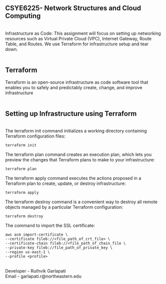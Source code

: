 ## CSYE6225- Network Structures and Cloud Computing



<br>Infrastructure as Code: This assignment will focus on setting up networking resources such as Virtual Private Cloud (VPC), Internet Gateway, Route Table, and Routes. We use Terraform for infrastructure setup and tear down. <br><br>

## Terraform
Terraform is an open-source infrastructure as code software tool that enables you to safely and predictably create, change, and improve infrastructure <br><br>

## Setting up Infrastructure using Terraform 
 
<br> The terraform init command initializes a working directory containing Terraform configuration files:
```
terraform init
```

The terraform plan command creates an execution plan, which lets you preview the changes that Terraform plans to make to your infrastructure:
```
terraform plan
```

The terraform apply command executes the actions proposed in a Terraform plan to create, update, or destroy infrastructure:
```
terraform apply
```

The terraform destroy command is a convenient way to destroy all remote objects managed by a particular Terraform configuration:
```
terraform destroy
```

The command to import the SSL certificate:
```
aws acm import-certificate \
--certificate fileb://<file_path_of_crt_file> \
--certificate-chain fileb://<file_path_of_chain_file \
--private-key fileb://file_path_of_private_key \
--region us-east-1 \
--profile <profile>
```


<br>
Developer - Ruthvik Garlapati <br>
Email - garlapati.r@northeastern.edu
